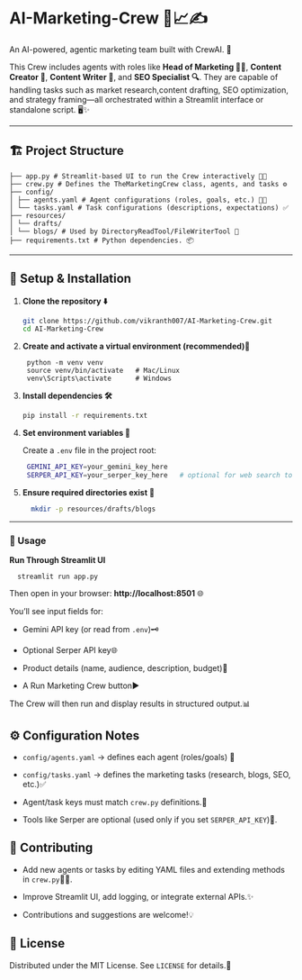 # AI-Marketing-Crew 🤖📈✍️

An AI-powered, agentic marketing team built with CrewAI. 🚀

This Crew includes agents with roles like **Head of Marketing 👩‍💼**, **Content Creator 🎨**, **Content Writer 📝**, and **SEO Specialist 🔍**. They are capable of handling tasks such as market research,content drafting, SEO optimization, and strategy framing—all orchestrated within a Streamlit interface or standalone script. 🖥️✨



---

##  🏗️ Project Structure

```TEXT
├── app.py # Streamlit-based UI to run the Crew interactively 🧑‍💻
├── crew.py # Defines the TheMarketingCrew class, agents, and tasks ⚙️
├── config/
│ ├── agents.yaml # Agent configurations (roles, goals, etc.) 🧑‍💼
│ └── tasks.yaml # Task configurations (descriptions, expectations) ✅
├── resources/
│ └── drafts/
│ └── blogs/ # Used by DirectoryReadTool/FileWriterTool 📁
├── requirements.txt # Python dependencies. 📦
```


---

## 🔧 Setup & Installation

1. **Clone the repository ⬇️**

   ```bash
   git clone https://github.com/vikranth007/AI-Marketing-Crew.git
   cd AI-Marketing-Crew
   ```
2. **Create and activate a virtual environment (recommended)🐍**
   ```
    python -m venv venv
    source venv/bin/activate   # Mac/Linux
    venv\Scripts\activate      # Windows
     ```
3. **Install dependencies 🛠️**
    ```bash
    pip install -r requirements.txt
    ```
4. **Set environment variables 🔑**

   Create a `.env` file in the project root:
   ```bash
    GEMINI_API_KEY=your_gemini_key_here
    SERPER_API_KEY=your_serper_key_here   # optional for web search tools 🌐

   ```
5. **Ensure required directories exist 📂**
   ```bash
     mkdir -p resources/drafts/blogs
   ```
---
### 🎯 Usage

  **Run Through Streamlit UI**
    
      streamlit run app.py
      
Then open in your browser: **http://localhost:8501** 🌐

  You’ll see input fields for:

  - Gemini API key (or read from `.env`)🗝️
  
  - Optional Serper API key🌐
  
  - Product details (name, audience, description, budget)📝
  
  - A Run Marketing Crew button▶️
  
  The Crew will then run and display results in structured output.📊

## ⚙️ Configuration Notes

  - `config/agents.yaml` → defines each agent (roles/goals) 🤖

  -  `config/tasks.yaml` → defines the marketing tasks (research, blogs, SEO, etc.)✅

  -  Agent/task keys must match `crew.py` definitions.🤝

  -  Tools like Serper are optional (used only if you set `SERPER_API_KEY`)🔧.

## 🤝 Contributing

  - Add new agents or tasks by editing YAML files and extending methods in `crew.py`🧑‍💻.

  -  Improve Streamlit UI, add logging, or integrate external APIs.✨

  -  Contributions and suggestions are welcome!💡

## 📜 License

Distributed under the MIT License. See `LICENSE` for details.📄


